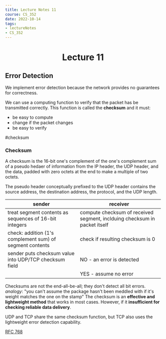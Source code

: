 ```yaml
---
title: Lecture Notes 11
course: CS_352
date: 2022-10-14
tags: 
- lectureNotes
- CS_352
---
```


<center><h1>Lecture 11</h1></center>

## Error Detection
We implement error detection because the network provides no guarantees for correctness.

We can use a computing function to verify that the packet has be transmitted correctly. This function is called the **checksum** and it must:
- be easy to compute
- change if the packet changes
- be easy to verify

#checksum

### Checksum
A checksum is the 16-bit one's complement of the one's complement sum of a pseudo hedaer of information from the IP header, the UDP header, and the data, padded with zero octets at the end to make a multiple of two octets.

The pseudo header conceptually prefixed to the UDP header contains the source address, the destination address, the protocol, and the UDP length.


| sender                                                   | receiver                                                                  |
| -------------------------------------------------------- | ------------------------------------------------------------------------- |
| treat segment contents as sequences of 16-bit integers   | compute checksum of received segment, inclduing checksum in packet itself |
| check: addition (1's complement sum) of segment contents | check if resulting checksum is 0                                          |
| sender puts checksum value into UDP/TCP checksum field   | NO - an error is detected                                                 |
|                                                          | YES - assume no error                                                     |

Checksums are not the end-all-be-all; they don't detect all bit errors.
*analogy*: "you can't assume the package hasn't been meddled with if it's weight matches the one on the stamp"
The checksum is an **effective and lightweight method** that works in most cases. However, if it **insufficient for checking reliable data delivery**.

UDP and TCP share the same checksum function, but TCP also uses the lightweight error detection capability.

[RFC 768](https://www.rfc-editor.org/rfc/rfc768)